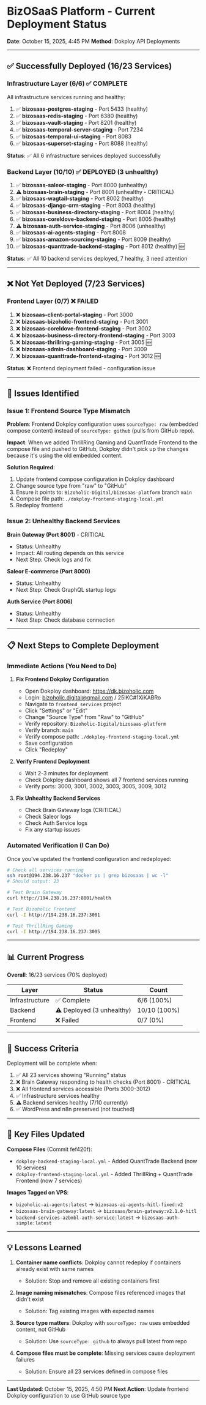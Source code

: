 # BizOSaaS Platform - Current Deployment Status

**Date**: October 15, 2025, 4:45 PM
**Method**: Dokploy API Deployments

---

## ✅ Successfully Deployed (16/23 Services)

### Infrastructure Layer (6/6) ✅ COMPLETE
All infrastructure services running and healthy:

1. ✅ **bizosaas-postgres-staging** - Port 5433 (healthy)
2. ✅ **bizosaas-redis-staging** - Port 6380 (healthy)
3. ✅ **bizosaas-vault-staging** - Port 8201 (healthy)
4. ✅ **bizosaas-temporal-server-staging** - Port 7234
5. ✅ **bizosaas-temporal-ui-staging** - Port 8083
6. ✅ **bizosaas-superset-staging** - Port 8088 (healthy)

**Status**: ✅ All 6 infrastructure services deployed successfully

### Backend Layer (10/10) ✅ DEPLOYED (3 unhealthy)

1. ✅ **bizosaas-saleor-staging** - Port 8000 (unhealthy)
2. ⚠️ **bizosaas-brain-staging** - Port 8001 (unhealthy - CRITICAL)
3. ✅ **bizosaas-wagtail-staging** - Port 8002 (healthy)
4. ✅ **bizosaas-django-crm-staging** - Port 8003 (healthy)
5. ✅ **bizosaas-business-directory-staging** - Port 8004 (healthy)
6. ✅ **bizosaas-coreldove-backend-staging** - Port 8005 (healthy)
7. ⚠️ **bizosaas-auth-service-staging** - Port 8006 (unhealthy)
8. ✅ **bizosaas-ai-agents-staging** - Port 8008
9. ✅ **bizosaas-amazon-sourcing-staging** - Port 8009 (healthy)
10. ✅ **bizosaas-quanttrade-backend-staging** - Port 8012 (healthy) 🆕

**Status**: ✅ All 10 backend services deployed, 7 healthy, 3 need attention

---

## ❌ Not Yet Deployed (7/23 Services)

### Frontend Layer (0/7) ❌ FAILED

1. ❌ **bizosaas-client-portal-staging** - Port 3000
2. ❌ **bizosaas-bizoholic-frontend-staging** - Port 3001
3. ❌ **bizosaas-coreldove-frontend-staging** - Port 3002
4. ❌ **bizosaas-business-directory-frontend-staging** - Port 3003
5. ❌ **bizosaas-thrillring-gaming-staging** - Port 3005 🆕
6. ❌ **bizosaas-admin-dashboard-staging** - Port 3009
7. ❌ **bizosaas-quanttrade-frontend-staging** - Port 3012 🆕

**Status**: ❌ Frontend deployment failed - configuration issue

---

## 🔧 Issues Identified

### Issue 1: Frontend Source Type Mismatch

**Problem**: Frontend Dokploy configuration uses `sourceType: raw` (embedded compose content) instead of `sourceType: github` (pulls from GitHub repo).

**Impact**: When we added ThrillRing Gaming and QuantTrade Frontend to the compose file and pushed to GitHub, Dokploy didn't pick up the changes because it's using the old embedded content.

**Solution Required**:
1. Update frontend compose configuration in Dokploy dashboard
2. Change source type from "raw" to "GitHub"
3. Ensure it points to: `Bizoholic-Digital/bizosaas-platform` branch `main`
4. Compose file path: `./dokploy-frontend-staging-local.yml`
5. Redeploy frontend

### Issue 2: Unhealthy Backend Services

**Brain Gateway (Port 8001)** - CRITICAL
- Status: Unhealthy
- Impact: All routing depends on this service
- Next Step: Check logs and fix

**Saleor E-commerce (Port 8000)**
- Status: Unhealthy
- Next Step: Check GraphQL startup logs

**Auth Service (Port 8006)**
- Status: Unhealthy
- Next Step: Check database connection

---

## 📋 Next Steps to Complete Deployment

### Immediate Actions (You Need to Do)

1. **Fix Frontend Dokploy Configuration**
   - Open Dokploy dashboard: https://dk.bizoholic.com
   - Login: bizoholic.digital@gmail.com / 25IKC#1XiKABRo
   - Navigate to `frontend_services` project
   - Click "Settings" or "Edit"
   - Change "Source Type" from "Raw" to "GitHub"
   - Verify repository: `Bizoholic-Digital/bizosaas-platform`
   - Verify branch: `main`
   - Verify compose path: `./dokploy-frontend-staging-local.yml`
   - Save configuration
   - Click "Redeploy"

2. **Verify Frontend Deployment**
   - Wait 2-3 minutes for deployment
   - Check Dokploy dashboard shows all 7 frontend services running
   - Verify ports: 3000, 3001, 3002, 3003, 3005, 3009, 3012

3. **Fix Unhealthy Backend Services**
   - Check Brain Gateway logs (CRITICAL)
   - Check Saleor logs
   - Check Auth Service logs
   - Fix any startup issues

### Automated Verification (I Can Do)

Once you've updated the frontend configuration and redeployed:

```bash
# Check all services running
ssh root@194.238.16.237 "docker ps | grep bizosaas | wc -l"
# Should output: 23

# Test Brain Gateway
curl http://194.238.16.237:8001/health

# Test Bizoholic Frontend
curl -I http://194.238.16.237:3001

# Test ThrillRing Gaming
curl -I http://194.238.16.237:3005
```

---

## 📊 Current Progress

**Overall**: 16/23 services (70% deployed)

| Layer | Status | Count |
|-------|--------|-------|
| Infrastructure | ✅ Complete | 6/6 (100%) |
| Backend | ⚠️ Deployed (3 unhealthy) | 10/10 (100%) |
| Frontend | ❌ Failed | 0/7 (0%) |

---

## 🎯 Success Criteria

Deployment will be complete when:

1. ✅ All 23 services showing "Running" status
2. ❌ Brain Gateway responding to health checks (Port 8001) - CRITICAL
3. ❌ All frontend services accessible (Ports 3000-3012)
4. ✅ Infrastructure services healthy
5. ⚠️ Backend services healthy (7/10 currently)
6. ✅ WordPress and n8n preserved (not touched)

---

## 🔑 Key Files Updated

**Compose Files** (Commit fef420f):
- `dokploy-backend-staging-local.yml` - Added QuantTrade Backend (now 10 services)
- `dokploy-frontend-staging-local.yml` - Added ThrillRing + QuantTrade Frontend (now 7 services)

**Images Tagged on VPS**:
- `bizoholic-ai-agents:latest` → `bizosaas-ai-agents-hitl-fixed:v2`
- `bizosaas-brain-gateway:latest` → `bizosaas/brain-gateway:v2.1.0-hitl`
- `backend-services-azbmbl-auth-service:latest` → `bizosaas-auth-simple:latest`

---

## 💡 Lessons Learned

1. **Container name conflicts**: Dokploy cannot redeploy if containers already exist with same names
   - Solution: Stop and remove all existing containers first

2. **Image naming mismatches**: Compose files referenced images that didn't exist
   - Solution: Tag existing images with expected names

3. **Source type matters**: Dokploy with `sourceType: raw` uses embedded content, not GitHub
   - Solution: Use `sourceType: github` to always pull latest from repo

4. **Compose files must be complete**: Missing services cause deployment failures
   - Solution: Ensure all 23 services defined in compose files

---

**Last Updated**: October 15, 2025, 4:50 PM
**Next Action**: Update frontend Dokploy configuration to use GitHub source type
